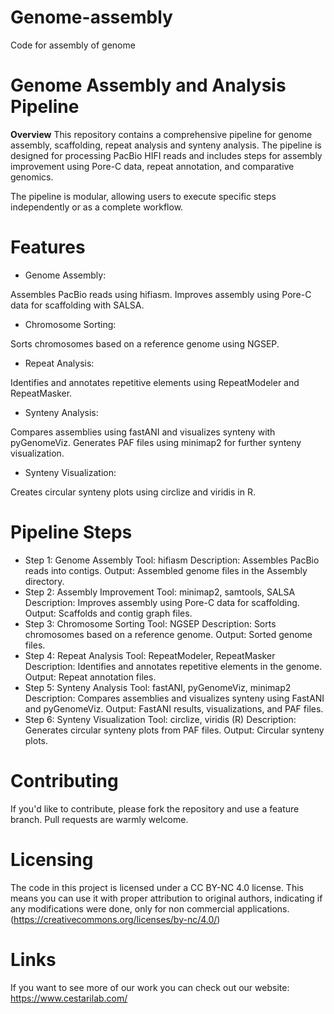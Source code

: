 # Genome-assembly
Code for assembly of genome

# Genome Assembly and Analysis Pipeline
**Overview**
This repository contains a comprehensive pipeline for genome assembly, scaffolding, repeat analysis and synteny analysis. The pipeline is designed for processing PacBio HIFI reads and includes steps for assembly improvement using Pore-C data, repeat annotation, and comparative genomics.

The pipeline is modular, allowing users to execute specific steps independently or as a complete workflow.

# Features
* Genome Assembly:

Assembles PacBio reads using hifiasm.
Improves assembly using Pore-C data for scaffolding with SALSA.
* Chromosome Sorting:

Sorts chromosomes based on a reference genome using NGSEP.
* Repeat Analysis:

Identifies and annotates repetitive elements using RepeatModeler and RepeatMasker.
* Synteny Analysis:

Compares assemblies using fastANI and visualizes synteny with pyGenomeViz.
Generates PAF files using minimap2 for further synteny visualization.
* Synteny Visualization:

Creates circular synteny plots using circlize and viridis in R.

# Pipeline Steps
* Step 1: Genome Assembly
Tool: hifiasm
Description: Assembles PacBio reads into contigs.
Output: Assembled genome files in the Assembly directory.
* Step 2: Assembly Improvement
Tool: minimap2, samtools, SALSA
Description: Improves assembly using Pore-C data for scaffolding.
Output: Scaffolds and contig graph files.
* Step 3: Chromosome Sorting
Tool: NGSEP
Description: Sorts chromosomes based on a reference genome.
Output: Sorted genome files.
* Step 4: Repeat Analysis
Tool: RepeatModeler, RepeatMasker
Description: Identifies and annotates repetitive elements in the genome.
Output: Repeat annotation files.
* Step 5: Synteny Analysis
Tool: fastANI, pyGenomeViz, minimap2
Description: Compares assemblies and visualizes synteny using FastANI and pyGenomeViz.
Output: FastANI results, visualizations, and PAF files.
* Step 6: Synteny Visualization
Tool: circlize, viridis (R)
Description: Generates circular synteny plots from PAF files.
Output: Circular synteny plots.

# Contributing
If you'd like to contribute, please fork the repository and use a feature branch. Pull requests are warmly welcome.

# Licensing
The code in this project is licensed under a CC BY-NC 4.0 license. This means you can use it with proper attribution to original authors, indicating if any modifications were done, only for non commercial applications. (https://creativecommons.org/licenses/by-nc/4.0/)

# Links
If you want to see more of our work you can check out our website: https://www.cestarilab.com/
